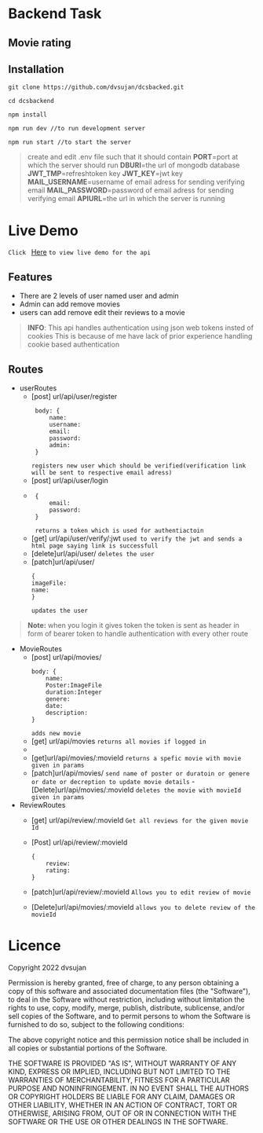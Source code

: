 # Backend Task
## Movie rating 

## Installation

```
git clone https://github.com/dvsujan/dcsbacked.git

cd dcsbackend

npm install 

npm run dev //to run development server

npm run start //to start the server
```
>create and edit .env file such that it should contain
**PORT**=port at which the server should run 
**DBURI**=the url of mongodb database
**JWT_TMP**=refreshtoken key
**JWT_KEY**=jwt key
**MAIL_USERNAME**=username of email adress for sending verifying email
**MAIL_PASSWORD**=password of email adress for sending verifying email
**APIURL**=the url in which the server is running
# Live Demo
```Click ``` [Here](https://dcsbackend.herokuapp.com/api) ```to view live demo for the api ```

## Features

- There are 2 levels of user named user and admin
- Admin can add remove movies
- users can add remove edit their reviews to a movie

> **INFO**: This api handles authentication using json web tokens insted of cookies
>This is because of me have lack of prior experience handling cookie based authentication


## Routes
- userRoutes
    - [post] url/api/user/register 
       ```
        body: {
            name:
            username:
            email:
            password:
            admin:
        }
        ```
        ```registers new user which should be verified(verification link will be sent to respective email adress)```
    - [post] url/api/user/login
    -  ```
        {
            email:
            password:
        }
        ```
        ``` returns a token which is used for authentiactoin```
    - [get] url/api/user/verify/:jwt
        ```used to verify the jwt and sends a html page saying link is successfull```
    - [delete]url/api/user/
        ```deletes the user ```
    - [patch]url/api/user/
         ```
        {
        imageFile:
        name:
        }
        ```
        ```updates the user ```
>**Note:** when you login it gives token the token is sent as header in form of bearer token to handle authentication with every other route

- MovieRoutes
    - [post] url/api/movies/ 
        ```
        body: {
            name:
            Poster:ImageFile
            duration:Integer
            genere:
            date:
            description:
        }
        ```
        ```adds new movie```
    - [get] url/api/movies
     ```returns all movies if logged in```
    - 
    - [get]url/api/movies/:movieId
    ```returns a spefic movie with movie given in params```
    - [patch]url/api/movies/
    ```send name of poster or duratoin or genere or date or decreption to update movie details```
    -[Delete]url/api/movies/:movieId
    ```deletes the movie with movieId given in params```
- ReviewRoutes
    - [get] url/api/review/:movieId 
        ```Get all reviews for the given movie Id```
    -  [Post] url/api/review/:movieId
        ```
        {
            review:
            rating:
        }
        ```
    - [patch]url/api/review/:movieId
    ```Allows you to edit review of movie```
    
    - [Delete]url/api/movies/:movieId
    ```allows you to delete review of the movieId```

# Licence
Copyright 2022 dvsujan

Permission is hereby granted, free of charge, to any person obtaining a copy of this software and associated documentation files (the "Software"), to deal in the Software without restriction, including without limitation the rights to use, copy, modify, merge, publish, distribute, sublicense, and/or sell copies of the Software, and to permit persons to whom the Software is furnished to do so, subject to the following conditions:

The above copyright notice and this permission notice shall be included in all copies or substantial portions of the Software.

THE SOFTWARE IS PROVIDED "AS IS", WITHOUT WARRANTY OF ANY KIND, EXPRESS OR IMPLIED, INCLUDING BUT NOT LIMITED TO THE WARRANTIES OF MERCHANTABILITY, FITNESS FOR A PARTICULAR PURPOSE AND NONINFRINGEMENT. IN NO EVENT SHALL THE AUTHORS OR COPYRIGHT HOLDERS BE LIABLE FOR ANY CLAIM, DAMAGES OR OTHER LIABILITY, WHETHER IN AN ACTION OF CONTRACT, TORT OR OTHERWISE, ARISING FROM, OUT OF OR IN CONNECTION WITH THE SOFTWARE OR THE USE OR OTHER DEALINGS IN THE SOFTWARE.
